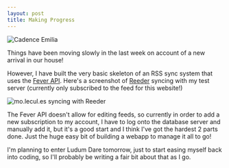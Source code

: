 ```yaml
---
layout: post
title: Making Progress
---
```


![Cadence Emilia](http://www.subdimension.co.uk/files/images/cadence.jpg "Cadence Emilia")

Things have been moving slowly in the last week on account of a new arrival in our house!

However, I have built the very basic skeleton of an RSS sync system that uses the [Fever API](http://www.feedafever.com/api). Here's a screenshot of [Reeder](http://reederapp.com/iphone/) syncing with my test server (currently only subscribed to the feed for this website!)

![mo.lecul.es syncing with Reeder](http://www.subdimension.co.uk/files/images/mo.lecul.es.png "mo.lecul.es syncing with Reeder")

The Fever API doesn't allow for editing feeds, so currently in order to add a new subscription to my account, I have to log onto the database server and manually add it, but it's a good start and I think I've got the hardest 2 parts done. Just the huge easy bit of building a webapp to manage it all to go!

I'm planning to enter Ludum Dare tomorrow, just to start easing myself back into coding, so I'll probably be writing a fair bit about that as I go.